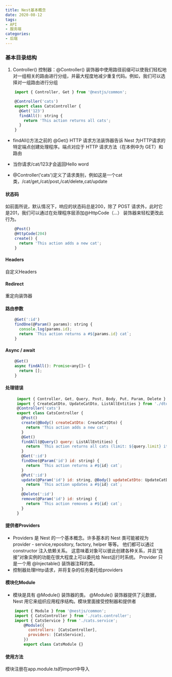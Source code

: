```yaml
---
title: Nest基本概念
date: 2020-08-12
tags: 
- API
- 服务端
categories:
- 后端
---
```


### 基本目录结构

1. Controller()
    控制器：@Controller() 装饰器中使用路径前缀可以使我们轻松地对一组相关的路由进行分组，并最大程度地减少重复代码。例如，我们可以选择对一组路由进行分组
  
```javascript
    import { Controller, Get } from '@nestjs/common';

    @Controller('cats')
    export class CatsController {
      @Get('123')
      findAll(): string {
        return 'This action returns all cats';
      }
    }
  ```

* findAll()方法之前的 @Get() HTTP 请求方法装饰器告诉 Nest 为HTTP请求的特定端点创建处理程序。端点对应于 HTTP 请求方法（在本例中为 GET）和路由

* 当你请求/cat/123才会返回Hello word

* @Controller('cats')定义了请求类别，例如这是一个cat类，/cat/get,/cat/post,/cat/delete,cat/update

#### 状态码

如前面所说，默认情况下，响应的状态码总是200，除了 POST 请求外，此时它是201，我们可以通过在处理程序层添加@HttpCode（...） 装饰器来轻松更改此行为。

```javascript
    @Post()
    @HttpCode(204)
    create() {
      return 'This action adds a new cat';
    }
```

#### Headers

自定义Headers

#### Redirect

重定向装饰器

#### 路由参数

```javascript
    @Get(':id')
    findOne(@Param() params): string {
      console.log(params.id);
      return `This action returns a #${params.id} cat`;
    }
```

#### Async / await

```javascript
    @Get()
    async findAll(): Promise<any[]> {
      return [];
    }
```

#### 处理错误

```javascript
     import { Controller, Get, Query, Post, Body, Put, Param, Delete } from '@nestjs/common';
     import { CreateCatDto, UpdateCatDto, ListAllEntities } from './dto';
     @Controller('cats')
     export class CatsController {
       @Post()
       create(@Body() createCatDto: CreateCatDto) {
         return 'This action adds a new cat';
       }
       @Get()
       findAll(@Query() query: ListAllEntities) {
         return `This action returns all cats (limit: ${query.limit} items)`;
       }
       @Get(':id')
       findOne(@Param('id') id: string) {
         return `This action returns a #${id} cat`;
       }
       @Put(':id')
       update(@Param('id') id: string, @Body() updateCatDto: UpdateCatDto) {
         return `This action updates a #${id} cat`;
       }
       @Delete(':id')
       remove(@Param('id') id: string) {
         return `This action removes a #${id} cat`;
       }
     }
```

#### 提供者Providers

* Providers 是 Nest 的一个基本概念。许多基本的 Nest 类可能被视为 provider - service,repository, factory, helper 等等。 他们都可以通过 constructor 注入依赖关系。 这意味着对象可以彼此创建各种关系，并且“连接”对象实例的功能在很大程度上可以委托给 Nest运行时系统。 Provider 只是一个用 @Injectable() 装饰器注释的类。
* 控制器处理Http请求，并将复杂的任务委托给providers

#### 模块化Module

* 模块是具有 @Module() 装饰器的类。 @Module() 装饰器提供了元数据，Nest 用它来组织应用程序结构。模块里面接受控制器和提供者

```javascript
    import { Module } from '@nestjs/common';
    import { CatsController } from './cats.controller';
    import { CatsService } from './cats.service';
        @Module({
          controllers: [CatsController],
          providers: [CatsService],
        })
        export class CatsModule {}
```

#### 使用方法

模块注册在app.module.ts的import中导入

